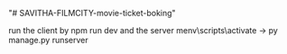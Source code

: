 "# SAVITHA-FILMCITY-movie-ticket-boking" 


run the client by npm run dev
and the server menv\scripts\activate -> py manage.py runserver

